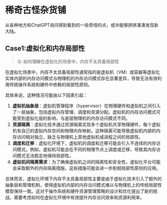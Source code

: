 # 稀奇古怪杂货铺

从各种地方和ChatGPT询问得到看到的一些奇怪的点，或许能够拼拼凑凑发现新大陆。



## Case1:虚拟化和内存局部性

> Q: 如何理解在虚拟化的场景中，内存不太具备局部性

在虚拟化场景中，内存不太具备局部性通常指的是虚拟机（VM）或容器等虚拟化实体内部的内存访问模式与物理机的内存访问模式存在显著差异，导致无法有效利用传统操作系统和硬件中依赖的局部性原则。

具体来说，这种情况可能由以下因素引起：

1. **虚拟机抽象层**：虚拟机管理程序（hypervisor）在物理硬件和虚拟机之间引入了一层抽象，包括虚拟内存管理、调度和资源分配。虚拟机的内存访问模式可能受到虚拟化层的影响，与底层物理机的内存访问模式不同。
2. **资源隔离**：虚拟化技术通过资源隔离实现多个虚拟机共享物理硬件，每个虚拟机有自己的虚拟内存空间和物理内存映射。这种隔离可能导致虚拟机内部的内存访问相对独立，缺乏与物理机上其他虚拟机或进程之间的局部性。
3. **调度和迁移**：虚拟化环境下，虚拟机的调度和迁移可能会引入不连续的内存访问模式。例如，虚拟机可能会在不同的物理节点上调度或迁移，导致其内存访问模式无法稳定地保持局部性。
4. **虚拟机间隔离需求**：为了确保虚拟机之间的隔离性和安全性，虚拟化平台可能会采取额外的内存隔离措施，这些措施可能会进一步削弱局部性原则的应用。

总体而言，虚拟化环境下内存不太具备局部性主要是由于虚拟化技术引入了额外的抽象层和管理机制，使得虚拟机内部的内存访问模式难以与物理机上的传统局部性模型保持一致。这对于操作系统和硬件资源管理策略的设计和优化提出了新的挑战，需要考虑如何在虚拟化环境中有效提升内存访问效率和资源利用率。